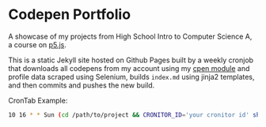 # Codepen Portfolio

A showcase of my projects from High School Intro to Computer Science A, a course on [p5.js](https://p5js.org).

This is a static Jekyll site hosted on Github Pages built by a weekly cronjob that downloads all codepens from my account using my [cpen module](https://github.com/kajchang/CodePen-Downloader) and profile data scraped using Selenium, builds `index.md` using jinja2 templates, and then commits and pushes the new build.

CronTab Example:

```bash
10 16 * * Sun (cd /path/to/project && CRONITOR_ID='your cronitor id' sh rebuild.sh)
```

